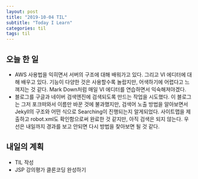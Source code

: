 ```yaml
---
layout: post
title: "2019-10-04 TIL"
subtitle: "Today I Learn"
categories: til
tags: til
---
```


## 오늘 한 일
   - AWS 사용법을 익히면서 서버의 구조에 대해 배워가고 있다. 그리고 VI 에디터에 대해 배우고 있다. 기능이 다양한 것은 사용할수록 놀랍지만, 어색하기에 어렵다고 느껴지는 것 같다. Mark Down처럼 매일 VI 에디터를 연습하면서 익숙해져야겠다.
   - 블로그를 구글과 네이버 검색엔진에 검색되도록 만드는 작업을 시도했다. 이 블로그는 그저 포크떠와서 이름만 바꾼 것에 불과했지만, 검색어 노출 방법을 알아보면서 Jekyll의 구조와 어떤 식으로 Searching이 진행되는지 알게되었다. 사이트맵을 제출하고 robot.xml도 확인함으로써 완료한 것 같지만, 아직 검색은 되지 않는다. 우선은 내일까지 경과를 보고 안되면 다시 방법을 찾아보면 될 것 같다.
  

## 내일의 계획
   - TIL 작성
   - JSP 강의평가 클론코딩 완성하기